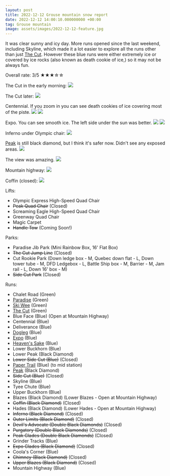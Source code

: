 ```yaml
---
layout: post
title: 2022-12-12 Grouse mountain snow report
date: 2022-12-12 14:00:10.000000000 +00:00
tag: Grouse mountain
image: assets/images/2022-12-12-feature.jpg
---
```


It was clear sunny and icy day. More runs opened since the last weekend, including Skyline, which made it a lot easier to explore all the runs other than just [The Cut](/grouse/the-cut/). However these blue runs were either extremely ice or covered by ice rocks (also known as death cookie of ice,) so it may not be always fun.

Overall rate: 3/5 ★★★☆☆

The Cut in the early morning:
![](/assets/images/2022-12-12-the-cut.jpg)

The Cut later:
![](/assets/images/2022-12-12-the-cut-2.jpg)

Centennial. If you zoom in you can see death cookies of ice covering most of the piste.
![](/assets/images/2022-12-12-centennial.jpg)
![](/assets/images/2022-12-12-centennial-2.jpg)

Expo. You can see smooth ice. The left side under the sun was better.
![](/assets/images/2022-12-12-expo.jpg)
![](/assets/images/2022-12-12-expo-2.jpg)

Inferno under Olympic chair:
![](/assets/images/2022-12-12-inferno.jpg)

[Peak](/grouse/peak/) is still black diamond, but I think it's safer now. Didn't see any exposed areas.
![](/assets/images/2022-12-12-peak-experts-only.jpg)

The view was amazing.
![](/assets/images/2022-12-12-peak-2.jpg)

Mountain highway:
![](/assets/images/2022-12-12-mountain-highway.jpg)

Coffin (closed):
![](/assets/images/2022-12-12-coffin.jpg)


Lifts:

* Olympic Express High-Speed Quad Chair
* <del>Peak Quad Chair</del> (Closed)
* Screaming Eagle High-Speed Quad Chair
* Greenway Quad Chair
* Magic Carpet
* <del>Handle Tow</del> (Coming Soon!)

Parks:

* Paradise Jib Park (Mini Rainbow Box, 16' Flat Box)
* <del>The Cut Jump Line</del> (Closed)
* Cut Rookie Park (Down ledge box - M, Quebec down flat - L, Down tower tube - M, DFD Ledgebox - L, Battle Ship box - M, Barrier - M, Jam rail - L, Down 16' box - M)
* <del>Side Cut Park</del> (Closed)

Runs:

* Chalet Road (Green)
* [Paradise](/grouse/paradise) (Green)
* [Ski Wee](/magic-carpet/) (Green)
* [The Cut](/grouse/the-cut/) (Green)
* Blue Face (Blue) (Open at Mountain Highway)
* Centennial (Blue)
* Deliverance (Blue)
* [Dogleg](/dogleg/) (Blue)
* [Expo](/grouse/expo/) (Blue)
* [Heaven's Sake](/heavens-sake/) (Blue)
* Lower Buckhorn (Blue)
* Lower Peak (Black Diamond)
* <del>Lower Side Cut (Blue)</del> (Closed)
* [Paper Trail](/paper-trail/) (Blue) (to mid station)
* [Peak](/grouse/peak/) (Black Diamond)
* <del>Side Cut (Blue)</del> (Closed)
* Skyline (Blue)
* Tyee Chute (Blue)
* Upper Buckhorn (Blue)
* Blazes (Black Diamond) (Lower Blazes - Open at Mountain Highway)
* <del>Coffin (Black Diamond)</del> (Closed)
* Hades (Black Diamond) (Lower Hades - Open at Mountain Highway)
* <del>Inferno (Black Diamond)</del> (Closed)
* <del>Outer Limits (Black Diamond)</del> (Closed)
* <del>Devil's Advocate (Double Black Diamonds)</del> (Closed)
* <del>Purgatory (Double Black Diamonds)</del> (Closed)
* <del>Peak Glades (Double Black Diamonds)</del> (Closed)
* Grinder Tracks (Blue)
* <del>Expo Glades (Black Diamond)</del> (Closed)
* Coola's Corner (Blue)
* <del>Chimney (Black Diamond)</del> (Closed)
* <del>Upper Blazes (Black Diamond)</del> (Closed)
* Mountain Highway (Blue)


